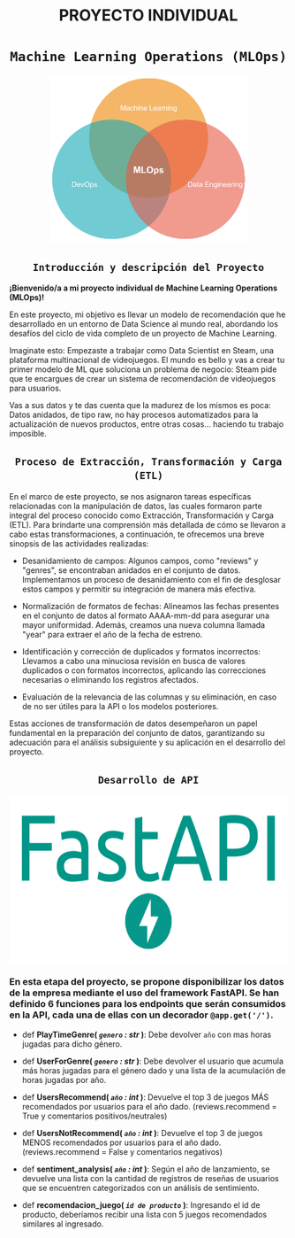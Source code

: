 # <h1 align=center> **PROYECTO INDIVIDUAL** </h1>
# <h1 align=center>**`Machine Learning Operations (MLOps)`**</h1>
<p align="center">
<img src="_src/mlops_1.jpg"  height=300>
</p>

## <h2 align=center>**`Introducción y descripción del Proyecto`**</h2>

**¡Bienvenido/a a mi proyecto individual de Machine Learning Operations (MLOps)!**

En este proyecto, mi objetivo es llevar un modelo de recomendación que he desarrollado en un entorno de Data Science al mundo real, abordando los desafíos del ciclo de vida completo de un proyecto de Machine Learning.

Imaginate esto: Empezaste a trabajar como Data Scientist en Steam, una plataforma multinacional de videojuegos. El mundo es bello y vas a crear tu primer modelo de ML que soluciona un problema de negocio: Steam pide que te encargues de crear un sistema de recomendación de videojuegos para usuarios.

Vas a sus datos y te das cuenta que la madurez de los mismos es poca: Datos anidados, de tipo raw, no hay procesos automatizados para la actualización de nuevos productos, entre otras cosas… haciendo tu trabajo imposible.

## <h2 align=center>**`Proceso de Extracción, Transformación y Carga (ETL)`** </h2>

En el marco de este proyecto, se nos asignaron tareas específicas relacionadas con la manipulación de datos, las cuales formaron parte integral del proceso conocido como Extracción, Transformación y Carga (ETL). Para brindarte una comprensión más detallada de cómo se llevaron a cabo estas transformaciones, a continuación, te ofrecemos una breve sinopsis de las actividades realizadas:

+ Desanidamiento de campos: Algunos campos, como "reviews" y "genres", se encontraban anidados en el conjunto de datos. Implementamos un proceso de desanidamiento con el fin de desglosar estos campos y permitir su integración de manera más efectiva.

+ Normalización de formatos de fechas: Alineamos las fechas presentes en el conjunto de datos al formato AAAA-mm-dd para asegurar una mayor uniformidad. Además, creamos una nueva columna llamada "year" para extraer el año de la fecha de estreno.

+ Identificación y corrección de duplicados y formatos incorrectos: Llevamos a cabo una minuciosa revisión en busca de valores duplicados o con formatos incorrectos, aplicando las correcciones necesarias o eliminando los registros afectados.

+ Evaluación de la relevancia de las columnas y su eliminación, en caso de no ser útiles para la API o los modelos posteriores.

Estas acciones de transformación de datos desempeñaron un papel fundamental en la preparación del conjunto de datos, garantizando su adecuación para el análisis subsiguiente y su aplicación en el desarrollo del proyecto.

## <h2 align=center> **`Desarrollo de API`**</h2>
<p align="center">
<img src="_src/api_1.jpg"  height=300>
</p>

### En esta etapa del proyecto, se propone disponibilizar los datos de la empresa mediante el uso del framework FastAPI. Se han definido 6 funciones para los endpoints que serán consumidos en la API, cada una de ellas con un decorador `@app.get('/')`.

+ def **PlayTimeGenre( *`genero` : str* )**:
    Debe devolver `año` con mas horas jugadas para dicho género.

+ def **UserForGenre( *`genero` : str* )**:
    Debe devolver el usuario que acumula más horas jugadas para el género dado y una lista de la acumulación de horas jugadas por año.

+ def **UsersRecommend( *`año` : int* )**:
   Devuelve el top 3 de juegos MÁS recomendados por usuarios para el año dado. (reviews.recommend = True y comentarios positivos/neutrales)

+ def **UsersNotRecommend( *`año` : int* )**:
   Devuelve el top 3 de juegos MENOS recomendados por usuarios para el año dado. (reviews.recommend = False y comentarios negativos)

+ def **sentiment_analysis( *`año` : int* )**:
    Según el año de lanzamiento, se devuelve una lista con la cantidad de registros de reseñas de usuarios que se encuentren categorizados con un análisis de sentimiento.

+ def **recomendacion_juego( *`id de producto`* )**:
    Ingresando el id de producto, deberíamos recibir una lista con 5 juegos recomendados similares al ingresado.
